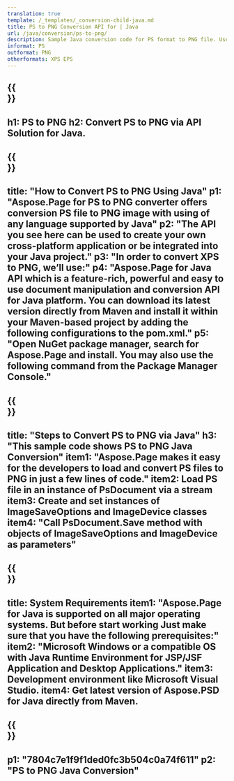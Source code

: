 ```yaml
---
translation: true
template: /_templates/_conversion-child-java.md
title: PS to PNG Conversion API for | Java
url: /java/conversion/ps-to-png/ 
description: Sample Java conversion code for PS format to PNG file. Use this example code to convert PS to PNG within any Web or Desktop Java based application.
informat: PS
outformat: PNG
otherformats: XPS EPS
---
```


{{<section banner>}}
---
h1: PS to PNG
h2: Convert PS to PNG via API Solution for Java.
---

{{<section overview>}}
---
title: "How to Convert PS to PNG Using Java"
p1: "Aspose.Page for PS to PNG converter offers conversion PS file to PNG image with using of any language supported by Java"
p2: "The API you see here can be used to create your own cross-platform application or be integrated into your Java project."
p3: "In order to convert XPS to PNG, we’ll use:"
p4: "Aspose.Page for Java API which is a feature-rich, powerful and easy to use document manipulation and conversion API for Java platform. You can download its latest version directly from Maven and install it within your Maven-based project by adding the following configurations to the pom.xml."
p5: "Open NuGet package manager, search for Aspose.Page and install. You may also use the following command from the Package Manager Console."
---

{{<section feature1>}}
---
title: "Steps to Convert PS to PNG via Java"
h3: "This sample code shows PS to PNG Java Conversion"
item1: "Aspose.Page makes it easy for the developers to load and convert PS files to PNG in just a few lines of code."
item2: Load PS file in an instance of PsDocument via a stream
item3: Create and set instances of ImageSaveOptions and ImageDevice classes
item4: "Call PsDocument.Save method with objects of ImageSaveOptions and ImageDevice as parameters"
---

{{<section feature2>}}
---
title: System Requirements
item1: "Aspose.Page for Java is supported on all major operating systems. But before start working Just make sure that you have the following prerequisites:"
item2: "Microsoft Windows or a compatible OS with Java Runtime Environment for JSP/JSF Application and Desktop Applications."
item3: Development environment like Microsoft Visual Studio.
item4: Get latest version of Aspose.PSD for Java directly from Maven.
---

{{<section gist>}}
---
p1: "7804c7e1f9f1ded0fc3b504c0a74f611"
p2: "PS to PNG Java Conversion"
---
